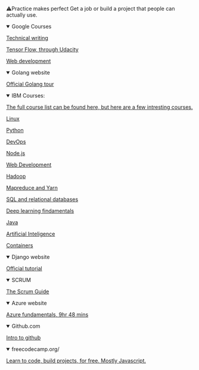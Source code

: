 ⚠️Practice makes perfect
Get a job or build a project that people can actually use.

<details open>
<summary>Google Courses</summary>

[Technical writing](https://developers.google.com/tech-writing)

[Tensor Flow, through Udacity](https://www.udacity.com/course/intro-to-tensorflow-for-deep-learning--ud187)

[Web development](https://developers.google.com/web/)

</details>

<details open>
<summary>Golang website</summary>

[Official Golang tour](https://tour.golang.org/welcome/1)

</details>


<details open>
<summary>IBM Courses:</summary>

[The full course list can be found here, but here are a few intresting courses.](https://developer.ibm.com/technologies/)

[Linux](https://developer.ibm.com/technologies/linux/tutorials/l-lpic1-map/)

[Python](https://developer.ibm.com/technologies/python/tutorials/)

[DevOps](https://developer.ibm.com/technologies/devops/)

[Node.js](https://developer.ibm.com/technologies/node-js/)

[Web Development](https://developer.ibm.com/technologies/web-development/)

[Hadoop](https://cognitiveclass.ai/courses/introduction-to-hadoop)

[Mapreduce and Yarn](https://cognitiveclass.ai/courses/mapreduce-and-yarn)

[SQL and relational databases](https://cognitiveclass.ai/courses/learn-sql-relational-databases)

[Deep learning findamentals](https://cognitiveclass.ai/courses/introduction-deep-learning)

[Java](https://developer.ibm.com/technologies/java/gettingstarted/)

[Artificial Inteligence](https://developer.ibm.com/technologies/artificial-intelligence/gettingstarted/)

[Containers](https://developer.ibm.com/technologies/containers/gettingstarted/)

</details>

<details open>
<summary>Django website</summary>

[Official tutorial](https://www.djangoproject.com/start/)


</details>

<details open>
<summary>SCRUM</summayr>

[The Scrum Guide](https://www.scrumguides.org/docs/scrumguide/v2017/2017-Scrum-Guide-US.pdf#zoom=100)

</details>

</details>

<details open>
<summary>Azure website</summayr>

[Azure fundamentals, 9hr 48 mins ](https://docs.microsoft.com/en-us/learn/paths/azure-fundamentals/)

</details>

<details open>
<summary>Github.com</summayr>

[Intro to github ](https://guides.github.com/activities/hello-world/)

</details>

<details open>
<summary>freecodecamp.org/</summary>

[Learn to code, build projects, for free. Mostly Javascript.](https://www.freecodecamp.org/)

</details>

